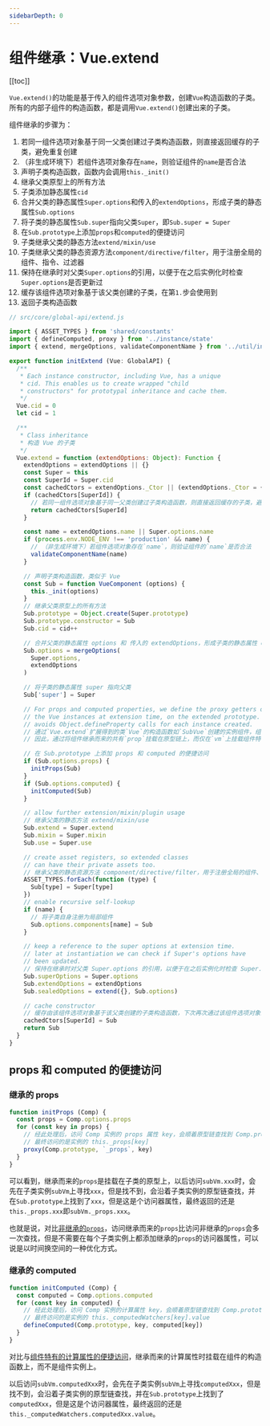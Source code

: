 ```yaml
---
sidebarDepth: 0
---
```


# 组件继承：Vue.extend

[[toc]]

`Vue.extend()`的功能是基于传入的组件选项对象参数，创建`Vue`构造函数的子类。所有的内部子组件的构造函数，都是调用`Vue.extend()`创建出来的子类。

组件继承的步骤为：

1. 若同一组件选项对象基于同一父类创建过子类构造函数，则直接返回缓存的子类，避免重复创建
2. （非生成环境下）若组件选项对象存在`name`，则验证组件的`name`是否合法
3. 声明子类构造函数，函数内会调用`this._init()`
4. 继承父类原型上的所有方法
5. 子类添加静态属性`cid`
6. 合并父类的静态属性`Super.options`和传入的`extendOptions`，形成子类的静态属性`Sub.options`
7. 将子类的静态属性`Sub.super`指向父类`Super`，即`Sub.super = Super`
8. 在`Sub.prototype`上添加`props`和`computed`的便捷访问
9. 子类继承父类的静态方法`extend/mixin/use`
10. 子类继承父类的静态资源方法`component/directive/filter`，用于注册全局的组件、指令、过滤器
11. 保持在继承时对父类`Super.options`的引用，以便于在之后实例化时检查`Super.options`是否更新过
12. 缓存该组件选项对象基于该父类创建的子类，在第`1.`步会使用到
13. 返回子类构造函数

```js
// src/core/global-api/extend.js

import { ASSET_TYPES } from 'shared/constants'
import { defineComputed, proxy } from '../instance/state'
import { extend, mergeOptions, validateComponentName } from '../util/index'

export function initExtend (Vue: GlobalAPI) {
  /**
   * Each instance constructor, including Vue, has a unique
   * cid. This enables us to create wrapped "child
   * constructors" for prototypal inheritance and cache them.
   */
  Vue.cid = 0
  let cid = 1

  /**
   * Class inheritance
   * 构造 Vue 的子类
   */
  Vue.extend = function (extendOptions: Object): Function {
    extendOptions = extendOptions || {}
    const Super = this
    const SuperId = Super.cid
    const cachedCtors = extendOptions._Ctor || (extendOptions._Ctor = {})
    if (cachedCtors[SuperId]) {
      // 若同一组件选项对象基于同一父类创建过子类构造函数，则直接返回缓存的子类，避免重复创建
      return cachedCtors[SuperId]
    }

    const name = extendOptions.name || Super.options.name
    if (process.env.NODE_ENV !== 'production' && name) {
      // （非生成环境下）若组件选项对象存在`name`，则验证组件的`name`是否合法
      validateComponentName(name)
    }

    // 声明子类构造函数，类似于 Vue
    const Sub = function VueComponent (options) {
      this._init(options)
    }
    // 继承父类原型上的所有方法
    Sub.prototype = Object.create(Super.prototype)
    Sub.prototype.constructor = Sub
    Sub.cid = cid++

    // 合并父类的静态属性 options 和 传入的 extendOptions，形成子类的静态属性 options
    Sub.options = mergeOptions(
      Super.options,
      extendOptions
    )

    // 将子类的静态属性 super 指向父类
    Sub['super'] = Super

    // For props and computed properties, we define the proxy getters on
    // the Vue instances at extension time, on the extended prototype. This
    // avoids Object.defineProperty calls for each instance created.
    // 通过`Vue.extend`扩展得到的类`Vue`的构造函数如`SubVue`创建的实例组件，组件对所有继承而来的共有的`prop`的访问将挂载在`SubVue.prototype`上，而`SubVue.prototype`定义的访问器属性最终拿到的是实例的`this._props[key]`。
    // 因此，通过将组件继承而来的共有`prop`挂载在原型链上，而仅在`vm`上挂载组件特有的`prop`。如此这般设计，确实优化了对共有`prop`的访问性能。

    // 在 Sub.prototype 上添加 props 和 computed 的便捷访问
    if (Sub.options.props) {
      initProps(Sub)
    }
    if (Sub.options.computed) {
      initComputed(Sub)
    }

    // allow further extension/mixin/plugin usage
    // 继承父类的静态方法 extend/mixin/use
    Sub.extend = Super.extend
    Sub.mixin = Super.mixin
    Sub.use = Super.use

    // create asset registers, so extended classes
    // can have their private assets too.
    // 继承父类的静态资源方法 component/directive/filter，用于注册全局的组件、指令、过滤器
    ASSET_TYPES.forEach(function (type) {
      Sub[type] = Super[type]
    })
    // enable recursive self-lookup
    if (name) {
      // 将子类自身注册为局部组件
      Sub.options.components[name] = Sub
    }

    // keep a reference to the super options at extension time.
    // later at instantiation we can check if Super's options have
    // been updated.
    // 保持在继承时对父类 Super.options 的引用，以便于在之后实例化时检查 Super.options 是否更新过
    Sub.superOptions = Super.options
    Sub.extendOptions = extendOptions
    Sub.sealedOptions = extend({}, Sub.options)

    // cache constructor
    // 缓存由该组件选项对象基于该父类创建的子类构造函数，下次再次通过该组件选项对象创建基于该父类的子类构造函数时，将直接返回缓存的子类构造函数，不会重复创建子类构造函数
    cachedCtors[SuperId] = Sub
    return Sub
  }
}
```

## props 和 computed 的便捷访问

### 继承的 props

```js
function initProps (Comp) {
  const props = Comp.options.props
  for (const key in props) {
    // 经此处理后，访问 Comp 实例的 props 属性 key，会顺着原型链查找到 Comp.prototype，
    // 最终访问的是实例的 this._props[key]
    proxy(Comp.prototype, `_props`, key)
  }
}
```

可以看到，继承而来的`props`是挂载在子类的原型上，以后访问`subVm.xxx`时，会先在子类实例`subVm`上寻找`xxx`，但是找不到，会沿着子类实例的原型链查找，并在`Sub.prototype`上找到了`xxx`，但是这是个访问器属性，最终返回的还是`this._props.xxx`即`subVm._props.xxx`。

也就是说，对比[非继承的`props`](/vue/source-study/instance/state/props.html#prop-挂载到-vm-上便捷访问)，访问继承而来的`props`比访问非继承的`props`会多一次查找，但是不需要在每个子类实例上都添加继承的`props`的访问器属性，可以说是以时间换空间的一种优化方式。

### 继承的 computed

```js
function initComputed (Comp) {
  const computed = Comp.options.computed
  for (const key in computed) {
    // 经此处理后，访问 Comp 实例的计算属性 key，会顺着原型链查找到 Comp.prototype，
    // 最终访问的是实例的 this._computedWatchers[key].value
    defineComputed(Comp.prototype, key, computed[key])
  }
}
```

对比与[组件特有的计算属性的便捷访问](/vue/source-study/instance/state/computed.html#计算属性挂载到-vm-上便捷访问)，继承而来的计算属性时挂载在组件的构造函数上，而不是组件实例上。

以后访问`subVm.computedXxx`时，会先在子类实例`subVm`上寻找`computedXxx`，但是找不到，会沿着子类实例的原型链查找，并在`Sub.prototype`上找到了`computedXxx`，但是这是个访问器属性，最终返回的还是`this._computedWatchers.computedXxx.value`。